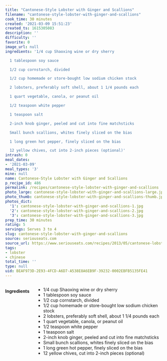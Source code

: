 ```yaml
---
title: "Cantonese-Style Lobster with Ginger and Scallions"
filename: "cantonese-style-lobster-with-ginger-and-scallions"
cook_time: 30 minutes
created: '2021-03-09 15:51:23'
created_ts: 1615305083
description: ''
difficulty: ''
favorite: 0
image_url: null
ingredients: '1/4 cup Shaoxing wine or dry sherry

  1 tablespoon soy sauce

  1/2 cup cornstarch, divided

  1/2 cup homemade or store-bought low sodium chicken stock

  2 lobsters, preferably soft shell, about 1 1/4 pounds each

  1 quart vegetable, canola, or peanut oil

  1/2 teaspoon white pepper

  1 teaspoon salt

  2-inch knob ginger, peeled and cut into fine matchsticks

  Small bunch scallions, whites finely sliced on the bias

  1 long green hot pepper, finely sliced on the bias

  12 yellow chives, cut into 2-inch pieces (optional)'
intrash: 0
meal_dates:
- '2021-03-09'
meal_types: '3'
mine: null
name: Cantonese-Style Lobster with Ginger and Scallions
p_recipe_id: 486
permalink: /recipes/cantonese-style-lobster-with-ginger-and-scallions
photo_large: cantonese-style-lobster-with-ginger-and-scallions-large.jpg
photo_thumb: cantonese-style-lobster-with-ginger-and-scallions-thumb.jpg
photos_dict:
  '1': cantonese-style-lobster-with-ginger-and-scallions-1.jpg
  '2': cantonese-style-lobster-with-ginger-and-scallions-2.jpg
  '3': cantonese-style-lobster-with-ginger-and-scallions-3.jpg
prep_time: 30 minutes
rating: 5
servings: Serves 3 to 4
slug: cantonese-style-lobster-with-ginger-and-scallions
source: seriouseats.com
source_url: https://www.seriouseats.com/recipes/2013/05/cantonese-lobster-chinese-ginger-scallion-recipe.html
tags:
- lobster
- chinese
total_time: ''
type: null
uid: BEAF973D-2E93-4FCD-A6D7-A538E8A6EB9F-39232-0002EBFB5135FE41
---
```

<div class="large-8 medium-7 columns" id="writeup">	</div><!-- #writeup -->
</div><!-- #row-one -->
<div class="row" id="row-two">	<div class="medium-4 small-5 columns" id="ingredients"><h4>Ingredients</h4><div class="box box-ingredients content"><ul>
<li>1/4 cup Shaoxing wine or dry sherry</li>
<li>1 tablespoon soy sauce</li>
<li>1/2 cup cornstarch, divided</li>
<li>1/2 cup homemade or store-bought low sodium chicken stock</li>
<li>2 lobsters, preferably soft shell, about 1 1/4 pounds each</li>
<li>1 quart vegetable, canola, or peanut oil</li>
<li>1/2 teaspoon white pepper</li>
<li>1 teaspoon salt</li>
<li>2-inch knob ginger, peeled and cut into fine matchsticks</li>
<li>Small bunch scallions, whites finely sliced on the bias</li>
<li>1 long green hot pepper, finely sliced on the bias</li>
<li>12 yellow chives, cut into 2-inch pieces (optional)</li>
</ul>
</div>	</div>	<div class="medium-6 small-7 columns" id="directions">	</div>